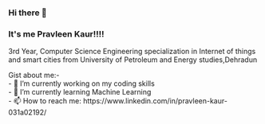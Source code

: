 ### Hi there 👋
### It's me Pravleen Kaur!!!!
3rd Year, Computer Science Engineering specialization in Internet of things and smart cities from University of Petroleum and Energy studies,Dehradun
<!--
**Pravleen/Pravleen** is a ✨ _special_ ✨ repository because its `README.md` (this file) appears on your GitHub profile.
![Github stats](https://github-readme-stats.vercel.app/api?username=Pravleen)
[![Hits](https://hits.seeyoufarm.com/api/count/incr/badge.svg?url=https%3A%2F%2Fgithub.com%2FPravleen%2Fhit-counter&count_bg=%23493DC8&title_bg=%23555555&icon=&icon_color=%23E7E7E7&title=hits&edge_flat=false)](https://hits.seeyoufarm.com)
--!>

Gist about me:-</br>

- 🔭 I’m currently working on my coding skills</br>
- 🌱 I’m currently learning Machine Learning</br>
- 📫 How to reach me: https://www.linkedin.com/in/pravleen-kaur-031a02192/ </br>
